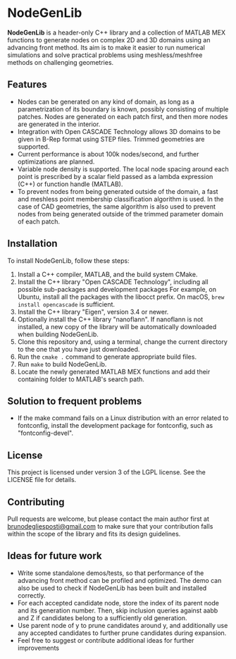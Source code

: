# NodeGenLib

**NodeGenLib** is a header-only C++ library
and a collection of MATLAB MEX functions
to generate nodes on complex 2D and 3D
domains using an advancing front method. 
Its aim is to make it easier to run numerical
simulations and solve practical problems
using meshless/meshfree methods
on challenging geometries.

## Features

- Nodes can be generated on any kind of domain,
as long as a parametrization of its boundary is known,
possibly consisting of multiple patches.
Nodes are generated on each patch first, and then
more nodes are generated in the interior.
- Integration with Open CASCADE Technology allows
3D domains to be given in B-Rep format using STEP files.
Trimmed geometries are supported.
- Current performance is about 100k nodes/second,
and further optimizations are planned.
- Variable node density is supported. The local node
spacing around each point is prescribed by a scalar field
passed as a lambda expression (C++) or function handle (MATLAB).
- To prevent nodes from being generated outside of the
domain, a fast and meshless point membership classification
algorithm is used. In the case of CAD geometries, the same
algorithm is also used to prevent nodes from being generated
outside of the trimmed parameter domain of each patch.

## Installation

To install NodeGenLib, follow these steps:

1. Install a C++ compiler, MATLAB, and the build system CMake.
2. Install the C++ library "Open CASCADE Technology",
including all possible sub-packages and development packages
For example, on Ubuntu, install all the packages with the libocct prefix.
On macOS, ```brew install opencascade``` is sufficient.
3. Install the C++ library "Eigen", version 3.4 or newer.
4. Optionally install the C++ library "nanoflann".
If nanoflann is not installed, a new copy of the library
will be automatically downloaded when building NodeGenLib.
5. Clone this repository and, using a terminal, change
the current directory to the one that you have just downloaded.
6. Run the ```cmake .``` command to generate appropriate build files.
7. Run ```make``` to build NodeGenLib.
8. Locate the newly generated MATLAB MEX functions and add
their containing folder to MATLAB's search path.

## Solution to frequent problems

- If the make command fails on a Linux distribution
with an error related to fontconfig,
install the development package for fontconfig,
such as "fontconfig-devel".

## License

This project is licensed under version 3 of the LGPL license.
See the LICENSE file for details.

## Contributing

Pull requests are welcome, but please contact the main author
first at brunodegliesposti@gmail.com to make sure that your
contribution falls within the scope of the library and
fits its design guidelines.

## Ideas for future work

- Write some standalone demos/tests, so that performance
of the advancing front method can be profiled and optimized.
The demo can also be used to check if NodeGenLib has been
built and installed correctly.
- For each accepted candidate node, store the index of its parent node
and its generation number. Then, skip inclusion queries against
aabb and Z if candidates belong to a sufficiently old generation.
- Use parent node of y to prune candidates around y, and additionally
use any accepted candidates to further prune candidates during expansion.
- Feel free to suggest or contribute additional ideas for further improvements
